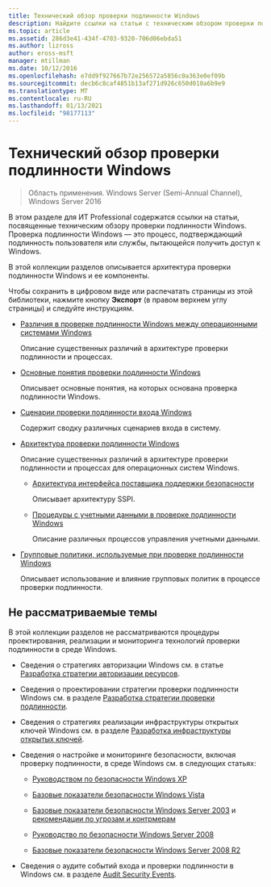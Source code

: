 ```yaml
---
title: Технический обзор проверки подлинности Windows
description: Найдите ссылки на статьи с техническим обзором проверки подлинности Windows.
ms.topic: article
ms.assetid: 286d3e41-434f-4703-9320-706d06ebda51
ms.author: lizross
author: eross-msft
manager: mtillman
ms.date: 10/12/2016
ms.openlocfilehash: e7dd9f927667b72e256572a5856c0a363e0ef09b
ms.sourcegitcommit: decb6c8caf4851b13af271d926c650d010a6b9e9
ms.translationtype: MT
ms.contentlocale: ru-RU
ms.lasthandoff: 01/13/2021
ms.locfileid: "98177113"
---
```

# <a name="windows-authentication-technical-overview"></a>Технический обзор проверки подлинности Windows

>Область применения. Windows Server (Semi-Annual Channel), Windows Server 2016

В этом разделе для ИТ Professional содержатся ссылки на статьи, посвященные техническим обзору проверки подлинности Windows. Проверка подлинности Windows — это процесс, подтверждающий подлинность пользователя или службы, пытающейся получить доступ к Windows.

В этой коллекции разделов описывается архитектура проверки подлинности Windows и ее компоненты.

Чтобы сохранить в цифровом виде или распечатать страницы из этой библиотеки, нажмите кнопку **Экспорт** (в правом верхнем углу страницы) и следуйте инструкциям.

-   [Различия в проверке подлинности Windows между операционными системами Windows](/previous-versions/windows/it-pro/windows-server-2008-R2-and-2008/dn169017(v=ws.10))

    Описание существенных различий в архитектуре проверки подлинности и процессах.

-   [Основные понятия проверки подлинности Windows](/previous-versions/windows/it-pro/windows-server-2008-R2-and-2008/dn169018(v=ws.10))

    Описывает основные понятия, на которых основана проверка подлинности Windows.

-   [Сценарии проверки подлинности входа Windows](/previous-versions/windows/it-pro/windows-server-2008-R2-and-2008/dn169020(v=ws.10))

    Содержит сводку различных сценариев входа в систему.

-   [Архитектура проверки подлинности Windows](/previous-versions/windows/it-pro/windows-server-2008-R2-and-2008/dn169024(v=ws.10))

    Описание существенных различий в архитектуре проверки подлинности и процессах для операционных систем Windows.

    -   [Архитектура интерфейса поставщика поддержки безопасности](/previous-versions/windows/it-pro/windows-server-2008-R2-and-2008/dn169026(v=ws.10))

        Описывает архитектуру SSPI.

    -   [Процедуры с учетными данными в проверке подлинности Windows](/previous-versions/windows/it-pro/windows-server-2008-R2-and-2008/dn169014(v=ws.10))

        Описание различных процессов управления учетными данными.

-   [Групповые политики, используемые при проверке подлинности Windows](/previous-versions/windows/it-pro/windows-server-2008-R2-and-2008/dn169021(v=ws.10))

    Описывает использование и влияние групповых политик в процессе проверки подлинности.

## <a name="what-is-not-covered"></a>Не рассматриваемые темы
В этой коллекции разделов не рассматриваются процедуры проектирования, реализации и мониторинга технологий проверки подлинности в среде Windows.

-   Сведения о стратегиях авторизации Windows см. в статье [Разработка стратегии авторизации ресурсов](/previous-versions/windows/it-pro/windows-server-2003/cc783368(v=ws.10)).

-   Сведения о проектировании стратегии проверки подлинности Windows см. в разделе [Разработка стратегии проверки подлинности](/previous-versions/windows/it-pro/windows-server-2003/cc758124(v=ws.10)).

-   Сведения о стратегиях реализации инфраструктуры открытых ключей Windows см. в разделе [Разработка инфраструктуры открытых ключей](/previous-versions/windows/it-pro/windows-server-2003/cc773138(v=ws.10)).

-   Сведения о настройке и мониторинге безопасности, включая проверку подлинности, в среде Windows см. в следующих статьях:

    -   [Руководством по безопасности Windows XP](https://www.microsoft.com/download/details.aspx?id=962)

    -   [Базовые показатели безопасности Windows Vista](/previous-versions/tn-archive/dd450978(v=technet.10))

    -   [Базовые показатели безопасности Windows Server 2003](/previous-versions/tn-archive/cc163140(v=technet.10)) и [рекомендации по угрозам и контрмерам](/previous-versions/tn-archive/dd162275(v=technet.10))

    -   [Руководство по безопасности Windows Server 2008](https://www.microsoft.com/download/details.aspx?id=17606)

    -   [Базовые показатели безопасности Windows Server 2008 R2](/previous-versions/tn-archive/gg236605(v=technet.10))

-   Сведения о аудите событий входа и проверки подлинности в Windows см. в разделе [Audit Security Events](/previous-versions/windows/it-pro/windows-server-2003/cc776394(v=ws.10)).